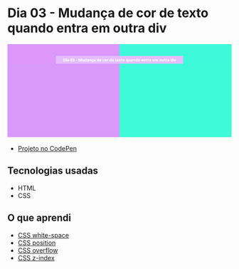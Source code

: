 # Dia 03 - Mudança de cor de texto quando entra em outra div

![Imagem](img/dia03.gif)

- [Projeto no CodePen]()

## Tecnologias usadas

- HTML
- CSS

## O que aprendi

- [CSS white-space](https://www.w3schools.com/cssref/pr_text_white-space.asp)
- [CSS position](https://www.w3schools.com/css/css_positioning.asp)
- [CSS overflow](https://www.w3schools.com/css/css_overflow.asp)
- [CSS z-index](https://www.w3schools.com/cssref/pr_pos_z-index.asp)